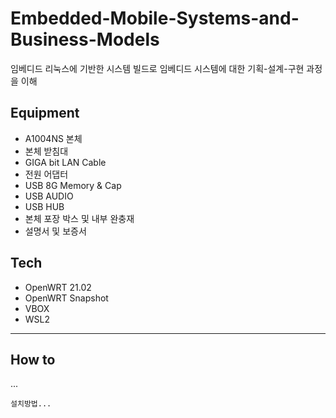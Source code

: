 # Embedded-Mobile-Systems-and-Business-Models
임베디드 리눅스에 기반한 시스템 빌드로 임베디드 시스템에 대한 기획-설계-구현 과정을 이해

## Equipment
- A1004NS 본체
- 본체 받침대
- GIGA bit LAN Cable
- 전원 어댑터
- USB 8G Memory & Cap
- USB AUDIO
- USB HUB
- 본체 포장 박스 및 내부 완충재
- 설명서 및 보증서

## Tech
- OpenWRT 21.02
- OpenWRT Snapshot
- VBOX
- WSL2

---

## How to
...
```
설치방법...
```